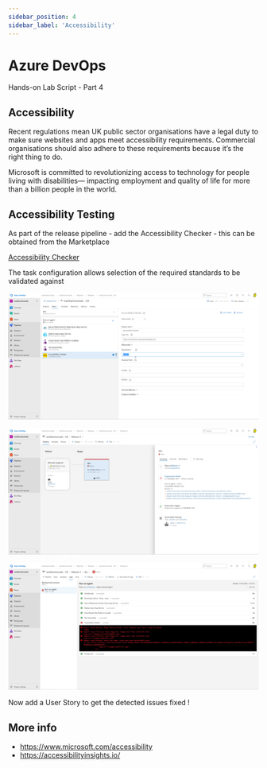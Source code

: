 ```yaml
---
sidebar_position: 4
sidebar_label: 'Accessibility'
---
```


# Azure DevOps

Hands-on Lab Script - Part 4

## Accessibility  

Recent regulations mean UK public sector organisations have a legal duty to make sure websites and
apps meet accessibility requirements. Commercial organisations should also adhere to these
requirements because it’s the right thing to do.

Microsoft is committed to revolutionizing access to technology for people living with disabilities—
impacting employment and quality of life for more than a billion people in the world.

## Accessibility Testing

As part of the release pipeline - add the Accessibility Checker - this can be obtained from the Marketplace

[Accessibility Checker](https://marketplace.visualstudio.com/items?itemName=DrewLewis.Accessibility)

The task configuration allows selection of the required standards to be validated against

![](Images/TPAccessibility1.png)

![](Images/TPAccessibility2.png)

![](Images/TPAccessibility3.png)

Now add a User Story to get the detected issues fixed !

## More info

- <https://www.microsoft.com/accessibility>
- <https://accessibilityinsights.io/>